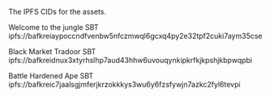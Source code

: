 The IPFS CIDs for the assets.

Welcome to the jungle SBT
ipfs://bafkreiaypoccndfvenbw5nfczmwql6gcxq4py2e32tpf2cuki7aym35cse

Black Market Tradoor SBT
ipfs://bafkreidnux3xtyrhslhp7aud43hhw6uvouqynkipkrfkjkpshjkbpwqpbi

Battle Hardened Ape SBT
ipfs://bafkreic7jaalsgjmferjkrzokkkys3wu6y6fzsfywjn7azkc2fyl6tevpi


